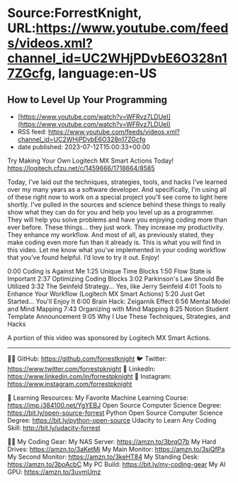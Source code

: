 # Source:ForrestKnight, URL:https://www.youtube.com/feeds/videos.xml?channel_id=UC2WHjPDvbE6O328n17ZGcfg, language:en-US

## How to Level Up Your Programming
 - [https://www.youtube.com/watch?v=WFRvz7LDUeI](https://www.youtube.com/watch?v=WFRvz7LDUeI)
 - RSS feed: https://www.youtube.com/feeds/videos.xml?channel_id=UC2WHjPDvbE6O328n17ZGcfg
 - date published: 2023-07-12T15:00:33+00:00

Try Making Your Own Logitech MX Smart Actions Today! https://logitech.cfzu.net/c/1459666/1718664/8585

Today, I've laid out the techniques, strategies, tools, and hacks I’ve learned over my many years as a software developer. And specifically, I'm using all of these right now to work on a special project you'll see come to light here shortly. I've pulled in the sources and science behind these things to really show what they can do for you and help you level up as a programmer. They will help you solve problems and have you enjoying coding more than ever before. These things... they just work. They increase my productivity. They enhance my workflow. And most of all, as previously stated, they make coding even more fun than it already is. This is what you will find in this video. Let me know what you've implemented in your coding workflow that you’ve found helpful. I’d love to try it out. Enjoy!

0:00 Coding is Against Me
1:25 Unique Time Blocks
1:50 Flow State is Important
2:37 Optimizing Coding Blocks
3:02 Parkinson's Law Should Be Utilized
3:32 The Seinfeld Strategy... Yes, like Jerry Seinfeld
4:01 Tools to Enhance Your Workflow (Logitech MX Smart Actions)
5:20 Just Get Started... You'll Enjoy It
6:00 Brain Hack: Zeigarnik Effect
6:56 Mental Model and Mind Mapping
7:43 Organizing with Mind Mapping
8:25 Notion Student Template Announcement
9:05 Why I Use These Techniques, Strategies, and Hacks

A portion of this video was sponsored by Logitech MX Smart Actions.

------------------------

🐱‍🚀 GitHub: https://github.com/forrestknight
🐦 Twitter: https://www.twitter.com/forrestpknight
💼 LinkedIn: https://www.linkedin.com/in/forrestpknight
📸 Instagram: https://www.instagram.com/forrestpknight
 
📓 Learning Resources: 
My Favorite Machine Learning Course:  https://imp.i384100.net/YgYEBJ
Open Source Computer Science Degree:  https://bit.ly/open-source-forrest
Python Open Source Computer Science Degree:  https://bit.ly/python-open-source
Udacity to Learn Any Coding Skill: http://bit.ly/udacity-forrest

👨‍💻 My Coding Gear:
My NAS Server: https://amzn.to/3brqO7b
My Hard Drives: https://amzn.to/3aKetMi
My Main Monitor: https://amzn.to/3siQfPa
My Second Monitor: https://amzn.to/3keHT84
My Standing Desk: https://amzn.to/3boAcbC
My PC Build:  https://bit.ly/my-coding-gear
My AI GPU: https://amzn.to/3uvmUmz

